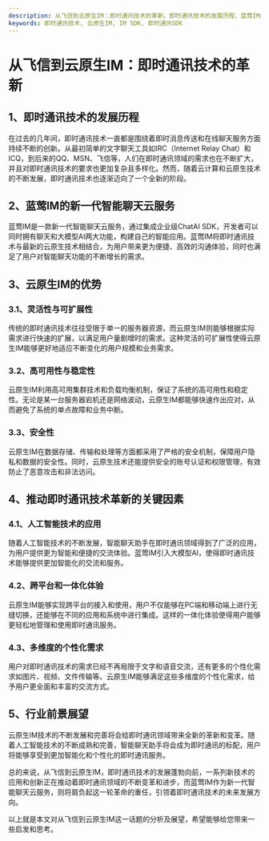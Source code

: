 ```yaml
---
description: 从飞信到云原生IM：即时通讯技术的革新。即时通讯技术的发展历程、蓝莺IM的新一代智能聊天云服务、云原生IM的优势、推动即时通讯技术革新的关键因素。
keywords: 即时通讯技术, 云原生IM, IM SDK, 即时通讯SDK
---
```

# 从飞信到云原生IM：即时通讯技术的革新

## 1、即时通讯技术的发展历程

在过去的几年间，即时通讯技术一直都是围绕着即时消息传送和在线聊天服务方面持续不断的创新。从最初简单的文字聊天工具如IRC（Internet Relay Chat）和ICQ，到后来的QQ、MSN、飞信等，人们在即时通讯领域的需求也在不断扩大，并且对即时通讯技术的要求也更加复杂且多样化。然而，随着云计算和云原生技术的不断发展，即时通讯技术也逐渐迈向了一个全新的阶段。

## 2、蓝莺IM的新一代智能聊天云服务

蓝莺IM是一款新一代智能聊天云服务，通过集成企业级ChatAI SDK，开发者可以同时拥有聊天和大模型AI两大功能，构建自己的智能应用。蓝莺IM将即时通讯技术与最新的云原生技术相结合，为用户带来更为便捷、高效的沟通体验，同时也满足了用户对智能聊天功能的不断增长的需求。

## 3、云原生IM的优势

### 3.1、灵活性与可扩展性

传统的即时通讯技术往往受限于单一的服务器资源，而云原生IM则能够根据实际需求进行快速的扩展，以满足用户量剧增时的需求。这种灵活的可扩展性使得云原生IM能够更好地适应不断变化的用户规模和业务需求。

### 3.2、高可用性与稳定性

云原生IM利用高可用集群技术和负载均衡机制，保证了系统的高可用性和稳定性。无论是某一台服务器宕机还是网络波动，云原生IM都能够快速作出应对，从而避免了系统的单点故障和业务中断。

### 3.3、安全性

云原生IM在数据存储、传输和处理等方面都采用了严格的安全机制，保障用户隐私和数据的安全性。同时，云原生技术还能提供安全的账号认证和权限管理，有效防止了恶意攻击和非法访问。

## 4、推动即时通讯技术革新的关键因素

### 4.1、人工智能技术的应用

随着人工智能技术的不断发展，智能聊天助手在即时通讯领域得到了广泛的应用，为用户提供更为智能和便捷的交流体验。蓝莺IM引入大模型AI，使得即时通讯技术能够提供更加智能化的交流和服务。

### 4.2、跨平台和一体化体验

云原生IM能够实现跨平台的接入和使用，用户不仅能够在PC端和移动端上进行无缝切换，还能够在不同的应用和系统中进行集成。这样的一体化体验使得用户能够更轻松地管理和使用即时通讯服务。

### 4.3、多维度的个性化需求

用户对即时通讯技术的需求已经不再局限于文字和语音交流，还有更多的个性化需求如图片、视频、文件传输等。云原生IM能够满足这些多维度的个性化需求，给予用户更全面和丰富的交流方式。

## 5、行业前景展望

云原生IM技术的不断发展和完善将会给即时通讯领域带来全新的革新和变革。随着人工智能技术的不断成熟和完善，智能聊天助手将会成为即时通讯的标配，用户将能够享受到更加智能化和个性化的即时通讯服务。

总的来说，从飞信到云原生IM，即时通讯技术的发展蓬勃向前，一系列新技术的应用和创新正在推动着即时通讯领域的不断变革和进步，而蓝莺IM作为新一代智能聊天云服务，则将肩负起这一轮革命的重任，引领着即时通讯技术的未来发展方向。

以上就是本文对从飞信到云原生IM这一话题的分析及展望，希望能够给您带来一些启发和思考。